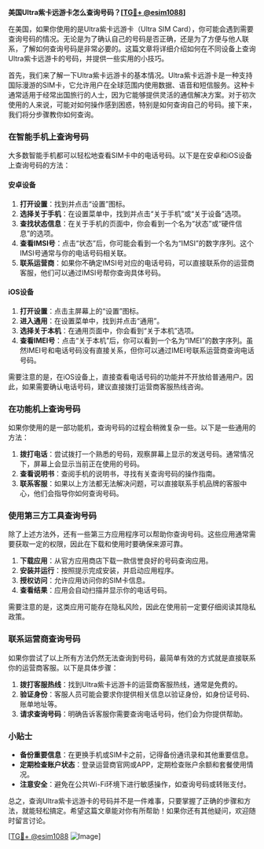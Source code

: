 **美国Ultra紫卡远游卡怎么查询号码？[[TG💪+ @esim1088](https://t.me/s/esim1088)]**

在美国，如果你使用的是Ultra紫卡远游卡（Ultra SIM Card），你可能会遇到需要查询号码的情况。无论是为了确认自己的号码是否正确，还是为了方便与他人联系，了解如何查询号码是非常必要的。这篇文章将详细介绍如何在不同设备上查询Ultra紫卡远游卡的号码，并提供一些实用的小技巧。

首先，我们来了解一下Ultra紫卡远游卡的基本情况。Ultra紫卡远游卡是一种支持国际漫游的SIM卡，它允许用户在全球范围内使用数据、语音和短信服务。这种卡通常适用于经常出国旅行的人士，因为它能够提供灵活的通信解决方案。对于初次使用的人来说，可能对如何操作感到困惑，特别是如何查询自己的号码。接下来，我们将分步骤教你如何查询。

### 在智能手机上查询号码

大多数智能手机都可以轻松地查看SIM卡中的电话号码。以下是在安卓和iOS设备上查询号码的方法：

#### 安卓设备

1. **打开设置**：找到并点击“设置”图标。
2. **选择关于手机**：在设置菜单中，找到并点击“关于手机”或“关于设备”选项。
3. **查找状态信息**：在关于手机的页面中，你会看到一个名为“状态”或“硬件信息”的选项。
4. **查看IMSI号**：点击“状态”后，你可能会看到一个名为“IMSI”的数字序列。这个IMSI号通常与你的电话号码相关联。
5. **联系运营商**：如果你不确定IMSI号对应的电话号码，可以直接联系你的运营商客服，他们可以通过IMSI号帮你查询具体号码。

#### iOS设备

1. **打开设置**：点击主屏幕上的“设置”图标。
2. **进入通用**：在设置菜单中，找到并点击“通用”。
3. **选择关于本机**：在通用页面中，你会看到“关于本机”选项。
4. **查看IMEI号**：点击“关于本机”后，你可以看到一个名为“IMEI”的数字序列。虽然IMEI号和电话号码没有直接关系，但你可以通过IMEI号联系运营商查询电话号码。

需要注意的是，在iOS设备上，直接查看电话号码的功能并不开放给普通用户。因此，如果需要确认电话号码，建议直接拨打运营商客服热线咨询。

### 在功能机上查询号码

如果你使用的是一部功能机，查询号码的过程会稍微复杂一些。以下是一些通用的方法：

1. **拨打电话**：尝试拨打一个熟悉的号码，观察屏幕上显示的发送号码。通常情况下，屏幕上会显示当前正在使用的号码。
2. **查看说明书**：查阅手机的说明书，寻找有关查询号码的操作指南。
3. **联系客服**：如果以上方法都无法解决问题，可以直接联系手机品牌的客服中心，他们会指导你如何查询号码。

### 使用第三方工具查询号码

除了上述方法外，还有一些第三方应用程序可以帮助你查询号码。这些应用通常需要获取一定的权限，因此在下载和使用时要确保来源可靠。

1. **下载应用**：从官方应用商店下载一款信誉良好的号码查询应用。
2. **安装并运行**：按照提示完成安装，并启动应用程序。
3. **授权访问**：允许应用访问你的SIM卡信息。
4. **查看结果**：应用会自动扫描并显示你的电话号码。

需要注意的是，这类应用可能存在隐私风险，因此在使用前一定要仔细阅读其隐私政策。

### 联系运营商查询号码

如果你尝试了以上所有方法仍然无法查询到号码，最简单有效的方式就是直接联系你的运营商客服。以下是具体步骤：

1. **拨打客服热线**：找到Ultra紫卡远游卡的运营商客服热线，通常是免费的。
2. **验证身份**：客服人员可能会要求你提供相关信息以验证身份，如身份证号码、账单地址等。
3. **请求查询号码**：明确告诉客服你需要查询电话号码，他们会为你提供帮助。

### 小贴士

- **备份重要信息**：在更换手机或SIM卡之前，记得备份通讯录和其他重要信息。
- **定期检查账户状态**：登录运营商官网或APP，定期检查账户余额和套餐使用情况。
- **注意安全**：避免在公共Wi-Fi环境下进行敏感操作，如查询号码或转账支付。

总之，查询Ultra紫卡远游卡的号码并不是一件难事，只要掌握了正确的步骤和方法，就能轻松搞定。希望这篇文章能对你有所帮助！如果你还有其他疑问，欢迎随时留言讨论。

[[TG💪+ @esim1088](https://t.me/s/esim1088) ![Image](https://i.postimg.cc/4NQfJmqS/Snipaste-2025-05-13-00-14-12.png)]